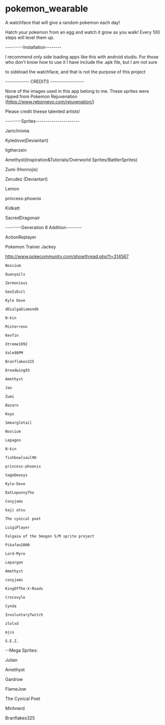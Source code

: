 # pokemon_wearable

A watchface that will give a random pokemon each day!

Hatch your pokemon from an egg and watch it grow as you walk! Every 100 steps will level them up.

---------Installation--------

I recommend only side loading apps like this with android studio. For those who don't know how to use it I have include the .apk file, but I am not sure

to sideload the watchface, and that is not the purpose of this project

------------ CREDITS -----------------

None of the images used in this app belong to me. These sprites were ripped from Pokemon Rejuvenation (https://www.rebornevo.com/rejuvenation/) 

Please credit theese talented artists!

--------Sprites----------------------

Janichroma

Kyledove(Deviantart)

ligtherzein

Amethyst(Inspiration&Tutorials/Overworld Sprites/BattlerSprites)

Zumi (Honnojis)

Zerudez (Deviantart)

Lemon

princess-phoenix

Kidkatt

SacredDragonair

--------Generation 8 Addition--------

ActionReplayer

Pokemon Trainer Jackey

http://www.pokecommunity.com/showthread.php?t=314567

	Noscium
	
	Quanyails
	
	Zermonious
	
	GeoIsEvil
	
	Kyle Dove
	
	dDialgaDiamondb
	
	N-kin
	
	Misterreno
	
	Kevfin
	
	Xtreme1992
	
	Vale98PM
	
	Branflakes325
	
	Dreadwing93
	
	Amethyst
	
	Jan
	
	Zumi
	
	Bazaro
	
	Koyo
	
	Smeargletail
	
	Noscium
	
	Lepagon
	
	N-kin
	
	fishbowlsoul90
	
	princess-phoenix
	
	SageDeoxys
	
	Kyle-Dove
	
	DatLopunnyTho
	
	Conyjams 
	
	kaji atsu 
	
	The cynical poet
	
	LuigiPlayer
	
	Falgaia of the Smogon S/M sprite project
	
	Pikafan2000
	
	Lord-Myre
	
	Lepargon
	
	Amethyst
	
	conyjams
	
	KingOfThe-X-Roads
	
	Crocovyle
	
	Cynda
	
	InvoluntaryTwitch
	
	zlolxd
	
	mjco
	
	G.E.Z.
	
--Mega Sprites: 

Julian

Amethyst

Gardrow

FlameJow

The Cynical Poet

Minhnerd

Branflakes325

